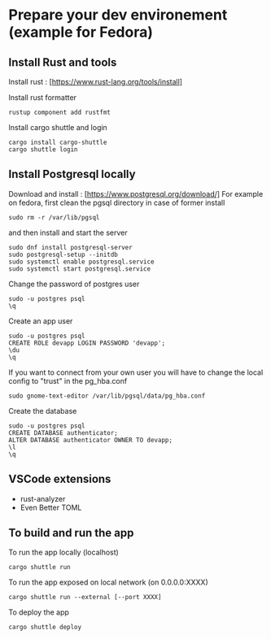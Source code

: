 # Prepare your dev environement (example for Fedora)

## Install Rust and tools
Install rust : [https://www.rust-lang.org/tools/install]

Install rust formatter
```
rustup component add rustfmt
```

Install cargo shuttle and login
```
cargo install cargo-shuttle
cargo shuttle login
```

## Install Postgresql locally
Download and install : [https://www.postgresql.org/download/]
For example on fedora, first clean the pgsql directory in case of former install
```
sudo rm -r /var/lib/pgsql
```
and then install and start the server

```
sudo dnf install postgresql-server
sudo postgresql-setup --initdb
sudo systemctl enable postgresql.service
sudo systemctl start postgresql.service
```

Change the password of postgres user
```
sudo -u postgres psql
\q
```

Create an app user
```
sudo -u postgres psql
CREATE ROLE devapp LOGIN PASSWORD 'devapp';
\du
\q
```

If you want to connect from your own user you will have to change the local config to "trust" in the pg_hba.conf
```
sudo gnome-text-editor /var/lib/pgsql/data/pg_hba.conf
```

Create the database
```
sudo -u postgres psql
CREATE DATABASE authenticator;
ALTER DATABASE authenticator OWNER TO devapp;
\l
\q
```

## VSCode extensions
- rust-analyzer 
- Even Better TOML

## To build and run the app
To run the app locally (localhost)
```
cargo shuttle run
```

To run the app exposed on local network (on 0.0.0.0:XXXX)
```
cargo shuttle run --external [--port XXXX]
```

To deploy the app
```
cargo shuttle deploy
```